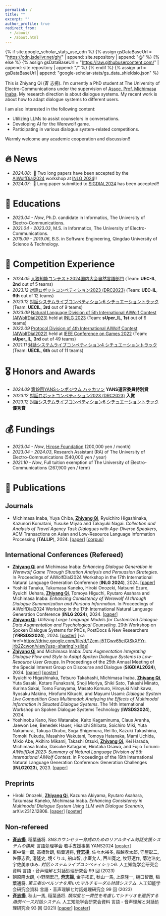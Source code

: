 ```yaml
---
permalink: /
title: ""
excerpt: ""
author_profile: true
redirect_from: 
  - /about/
  - /about.html
---
```


{% if site.google_scholar_stats_use_cdn %}
{% assign gsDataBaseUrl = "https://cdn.jsdelivr.net/gh/" | append: site.repository | append: "@" %}
{% else %}
{% assign gsDataBaseUrl = "https://raw.githubusercontent.com/" | append: site.repository | append: "/" %}
{% endif %}
{% assign url = gsDataBaseUrl | append: "google-scholar-stats/gs_data_shieldsio.json" %}

<span class='anchor' id='about-me'></span>

This is Zhiyang Qi (斉 志揚). I’m currently a PhD student at The University of Electro-Communications under the supervision of <a href='https://www.inaba.aix.uec.ac.jp/'>Assoc. Prof. Michimasa Inaba</a>. My research direction is about dialogue systems. My recent work is about how to adapt dialogue systems to different users.

I am also interested in the following content:
- Utilizing LLMs to assist counselors in conversations.
- Developing AI for the Werewolf game.
- Participating in various dialogue system-related competitions.

Warmly welcome any academic cooperation and discussion!!


# 🔥 News
- *2024.08*: &nbsp;📑 Two long papers have been accepted by the <a href='https://sites.google.com/view/aiwolfdial2024-inlg'>AIWolfDial2024</a> workshop at <a href='https://inlg2024.github.io/'>INLG 2024</a>!!
- *2024.07*: &nbsp;📑 Long paper submitted to <a href='https://2024.sigdial.org/'>SIGDIAL2024</a> has been accepted!!


# 📖 Educations
- *2023.04 - Now*, Ph.D. candidate in Informatics, The University of Electro-Communications.
- *2021.04 - 2023.03*, M.S. in Informatics, The University of Electro-Communications.
- *2015.09 - 2019.06*, B.S. in Software Engineering, Qingdao University of Science & Technology.


# 🤖 Competition Experience
- *2024.05* <a href='https://sites.google.com/view/aiwolfdial2024jp/%E3%83%97%E3%83%AD%E3%82%B0%E3%83%A9%E3%83%A0?authuser=0'>人狼知能コンテスト2024国内大会自然言語部門</a> (Team: **UEC-IL**, **2nd** out of 5 teams)
- *2023.12* <a href='https://sites.google.com/view/dialogrobotcompe3/home?authuser=0'>対話ロボットコンペティション2023 (DRC2023)</a> (Team: **UEC-IL**, **6th** out of 12 teams)
- *2023.12* <a href='https://sites.google.com/view/dslc6/%E3%83%9B%E3%83%BC%E3%83%A0?authuser=0'>対話システムライブコンペティション6 シチュエーショントラック</a> (Team: **UECIL**, **3rd** out of 9 teams)
- *2023.09* <a href='https://sigdialinlg2023.github.io/paper_inlg136.html'>Natural Language Division of 5th International AIWolf Contest (AIWolfDial2023)</a> held at <a href='https://sigdialinlg2023.github.io/index.html'>INLG 2023</a> (Team: **sUper_IL**, **1st** out of 9 teams)
- *2022.09* <a href='https://aiwolf.org/en/4th-international-aiwolf-contest'>Protocol Division of 4th International AIWolf Contest (AIWolfDial2022)</a> held at <a href='https://ieee-cog.org/2022/'>IEEE Conference on Games 2022</a> (Team: **sUper_IL**, **3rd** out of 49 teams)
- *2021.11* <a href='https://dialog-system-live-competition.github.io/dslc4/index.html'>対話システムライブコンペティション4 シチュエーショントラック</a> (Team: **UECIL**, **6th** out of 11 teams)


# 🎖 Honors and Awards
- *2024.09* <a href='https://yans.anlp.jp/entry/award'>第19回YANSシンポジウム ハッカソン</a> **YANS運営委員特別賞**
- *2023.12* <a href='https://sites.google.com/view/dialogrobotcompe3/home?authuser=0'>対話ロボットコンペティション2023 (DRC2023)</a> **入賞**
- *2023.12* <a href='https://sites.google.com/view/dslc6/%E3%83%9B%E3%83%BC%E3%83%A0?authuser=0'>対話システムライブコンペティション6 シチュエーショントラック</a> **優秀賞**


# 💰 Fundings
- *2023.04 - Now*, <a href='https://hirose-isf.or.jp/'>Hirose Foundation</a> (200,000 yen / month)
- *2023.04 - 2024.03*, Research Assistant (RA) of The University of Electro-Communications (540,000 yen / year)
- *2021.10 - Now*, Full tuition exemption of The University of Electro-Communications (267,900 yen / term)



# 📝 Publications 
## Journals
- Michimasa Inaba, Yuya Chiba, __<u>Zhiyang Qi</u>__, Ryuichiro Higashinaka, Kazunori Komatani, Yusuke Miyao and Takayuki Nagai. *Collection and Analysis of Travel Agency Task Dialogues with Age-Diverse Speakers*, ACM Transactions on Asian and Low-Resource Language Information Processing (**TALLIP**), 2024. [<a href='https://dl.acm.org/doi/10.1145/3675166'>paper</a>] [<a href='https://www.nii.ac.jp/dsc/idr/rdata/Tabidachi/'>corpus</a>]

## International Conferences (Refereed)
- __<u>Zhiyang Qi</u>__ and Michimasa Inaba: *Enhancing Dialogue Generation in Werewolf Game Through Situation Analysis and Persuasion Strategies*. In Proceedings of AIWolfDial2024 Workshop in the 17th International Natural Language Generation Conference (**INLG 2024**), 2024. [<a href='https://aclanthology.org/2024.aiwolfdial-1.4/'>paper</a>]
- Yoshiki Tanaka, Takumasa Kaneko, Hiroki Onozeki, Natsumi Ezure, Ryuichi Uehara, __<u>Zhiyang Qi</u>__, Tomoya Higuchi, Ryutaro Asahara and Michimasa Inaba: *Enhancing Consistency of Werewolf AI through Dialogue Summarization and Persona Information*. In Proceedings of AIWolfDial2024 Workshop in the 17th International Natural Language Generation Conference (**INLG 2024**), 2024. [<a href='https://aclanthology.org/2024.aiwolfdial-1.6/'>paper</a>]
- __<u>Zhiyang Qi</u>__: *Utilizing Large Language Models for Customized Dialogue Data Augmentation and Psychological Counseling*. 20th Workshop on Spoken Dialogue Systems for PhDs, PostDocs & New Researchers (**YRRSDS2024**), 2024. [<a href='https://drive.google.com/file/d/1uNAxZaqd_8imwa0JA-H0XxytL5vroM0-/view?usp=sharing'>poster</a>] [<a href=https://drive.google.com/file/d/1Zcm-j5TGwv65eiGtSkXFYr-jrb2Zcwon/view?usp=sharing'>slide</a>]
- __<u>Zhiyang Qi</u>__ and Michimasa Inaba: *Data Augmentation Integrating Dialogue Flow and Style to Adapt Spoken Dialogue Systems to Low-Resource User Groups*. In Proceedings of the 25th Annual Meeting of the Special Interest Group on Discourse and Dialogue (**SIGDIAL2024**), 2024. [<a href='https://aclanthology.org/2024.sigdial-1.14/'>paper</a>] [<a href='https://drive.google.com/file/d/1FcA4EpQM34VKkMPgnPNCFe8RYZoKYIEj/view?usp=sharing'>poster</a>]
- Ryuichiro Higashinaka, Tetsuro Takahashi, Michimasa Inaba, __<u>Zhiyang Qi</u>__, Yuta Sasaki, Kotaro Funakoshi, Shoji Moriya, Shiki Sato, Takashi Minato, Kurima Sakai, Tomo Funayama, Masato Komuro, Hiroyuki Nishikawa, Ryosaku Makino, Hirofumi Kikuchi, and Mayumi Usami: *Dialogue System Live Competition Goes Multimodal: Analyzing the Effects of Multimodal Information in Situated Dialogue Systems*. The 14th International Workshop on Spoken Dialogue Systems Technology (**IWSDS2024**), 2024.
- Yoshinobu Kano, Neo Watanabe, Kaito Kagaminuma, Claus Aranha, Jaewon Lee, Benedek Hauer, Hisaichi Shibata, Soichiro Miki, Yuta Nakamura, Takuya Okubo, Soga Shigemura, Rei Ito, Kazuki Takashima, Tomoki Fukuda, Masahiro Wakutani, Tomoya Hatanaka, Mami Uchida, Mikio Abe, Akihiro Mikami, Takashi Otsuki, __<u>Zhiyang Qi</u>__, Kei Harada, Michimasa Inaba, Daisuke Katagami, Hirotaka Osawa, and Fujio Toriumi: *AIWolfDial 2023: Summary of Natural Language Division of 5th International AIWolf Contest*. In Proceedings of the 16th International Natural Language Generation Conference: Generation Challenges (**INLG2023**), 2023. [<a href='https://aclanthology.org/2023.inlg-genchal.13/'>paper</a>]

## Preprints
- Hiroki Onozeki, __<u>Zhiyang Qi</u>__, Kazuma Akiyama, Ryutaro Asahara, Takumasa Kaneko, Michimasa Inaba. *Enhancing Consistency in Multimodal Dialogue System Using LLM with Dialogue Scenario*, arXiv:2312.12808. [<a href='https://arxiv.org/abs/2312.12808'>paper</a>] [<a href='https://drive.google.com/file/d/1v5mO5TTRWfBMRbpSTR9MA_w02SK9_6Ww/view?usp=sharing'>poster</a>]

## Non-refereed
- __<u>斉志揚</u>__, 稲葉通将. *SNSカウンセラー育成のためのリアルタイム対話支援システムの構築*. 言語処理学会 若手支援事業 YANS2024 [<a href='https://drive.google.com/file/d/1-7R4kM3t884XIddrhVO_7LMw1OPjoviC/view?usp=sharing'>poster</a>]
- 東中竜一郎, 高橋哲朗, 稲葉通将, __<u>斉志揚</u>__, 佐々木裕多, 船越孝太郎, 守屋彰二, 佐藤志貴, 港隆史, 境くりま, 船山智, 小室允人, 西川寛之, 牧野遼作, 菊池浩史, 宇佐美まゆみ. *対話システムライブコンペティション6*. 人工知能学会研究会資料 言語・音声理解と対話処理研究会 99 回 (2023)
- 朝原隆太朗, 小野関宏己, __<u>斉志揚</u>__, 金子拓正, 秋山一馬, 上原隆一, 樋口智哉, 稲葉通将. *第三者のペルソナを用いたマルチモーダル対話システム*. 人工知能学会研究会資料 言語・音声理解と対話処理研究会 99 回 (2023)
- __<u>斉志揚</u>__, 秋山一馬, 稲葉通将. *類似度と一貫性を考慮してシナリオを選択する用例ベース対話システム*. 人工知能学会研究会資料 言語・音声理解と対話処理研究会 93 回 (2021) [<a href='https://drive.google.com/file/d/1O1sexfcbNkgnLrRU4cLLgMfWxzazYt7B/view?usp=sharing'>paper</a>] [<a href='https://drive.google.com/file/d/1gk9ViMbh4UL7Nvrg4a8tMxMcsfyNA6Yx/view?usp=sharing'>poster</a>]

